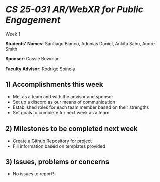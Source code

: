 # *CS 25-031 AR/WebXR for Public Engagement*

Week 1

**Students' Names:**
Santiago Blanco, 
Adonias Daniel, 
Ankita Sahu, 
Andre Smith 

**Sponser:**
Cassie Bowman

**Faculty Advisor:**
Rodrigo Spinola

## 1) Accomplishments this week ##
   - Met as a team and with the advisor and sponsor
   - Set up a discord as our means of communication
   - Established roles for each team member based on their strengths
   - Set goals to complete for next week as a team

## 2) Milestones to be completed next week ##
   - Create a Github Repository for project
   - Fill information based on templates provided
   
## 3) Issues, problems or concerns ##
   - No issues to report!
   


